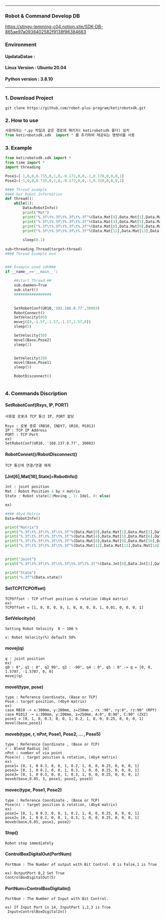 ***
### Robot & Command Develop DB
https://stingy-lemming-c04.notion.site/SDK-DB-865ae97a0938402582f9138f96384663

### Environment

#### UpdataDatae : 
#### Linux Version : Ubuntu 20.04
#### Python version : 3.8.10


***

### 1. Download Project
~~~
git clone https://github.com/robot-plus-program/ketirobotsdk.git
~~~

### 2. How to use
``` python
사용하려는 *.py 파일과 같은 경로에 패키지( ketirobotsdk 폴더) 설치
from ketirobotsdk.sdk  import * 를 추가하여 제공되는 명령어를 사용
```

### 3. Example
``` python
from ketirobotsdk.sdk import *
from time import *
import threading

Pose1=[-1,0,0,0.735,0,1,0,-0.172,0,0,-1,0.178,0,0,0,1]
Pose2=[-1,0,0,0.735,0,1,0,-0.172,0,0,-1,0.328,0,0,0,1]

#### Thread example
#### Get Robot Information 
def thread():
    while(1):
        Data=RobotInfo()
        print("Mat")
        print("%.3f\t%.3f\t%.3f\t%.3f"%(Data.Mat[0],Data.Mat[1],Data.Mat[2],Data.Mat[3]))
        print("%.3f\t%.3f\t%.3f\t%.3f"%(Data.Mat[4],Data.Mat[5],Data.Mat[6],Data.Mat[7]))
        print("%.3f\t%.3f\t%.3f\t%.3f"%(Data.Mat[8],Data.Mat[9],Data.Mat[10],Data.Mat[11]))
        print("%.3f\t%.3f\t%.3f\t%.3f"%(Data.Mat[12],Data.Mat[13],Data.Mat[14],Data.Mat[15]))
        
        sleep(0.1)
    
sub=threading.Thread(target=thread)
#### Thread Example end


### Example used sdk###
if __name__=='__main__':
   
    ##start Thread ##
    sub.daemon=True
    sub.start()
    #################
    
    
    SetRobotConf(UR10,'192.168.0.77',30003)
    RobotConnect()
    SetVelocity(80)
    movej([0,-1.57,-1.57,-1.57,1.57,0])
    sleep(5)

    SetVelocity(50)
    movel(Base,Pose2)
    sleep(2)
   

    SetVelocity(20)
    movel(Base,Pose1)
    sleep(5)

    RobotDisconnect()
   
```

### 4. Commands Discription

#### SetRobotConf(Rsys, IP, PORT)
```
사용할 로봇과 TCP 통신 IP, PORT 할당

Rsys : 로봇 종류 (RB10, INDY7, UR10, M1013)
IP : TCP IP Address
PORT : TCP Port
ex) 
SetRobotConf(UR10, '168.137.0.77', 30003)
```

#### RobotConnet()/RobotDisconnect()
```
TCP 통신에 연결/연결 해제
```
#### [Jnt[6],Mat[16],State]=RobotInfo()
``` python
Jnt : joint position
Mat : Robot Position 4 by 4 matrix
State : Robot state(2:Moving , 1: Idel, 0: else)

ex) 

#### 4by4 Matrix 
Data=RobotInfo()

print("Matrix")
print("%.3f\t%.3f\t%.3f\t%.3f"%(Data.Mat[0],Data.Mat[1],Data.Mat[2],Data.Mat[3]))
print("%.3f\t%.3f\t%.3f\t%.3f"%(Data.Mat[4],Data.Mat[5],Data.Mat[6],Data.Mat[7]))
print("%.3f\t%.3f\t%.3f\t%.3f"%(Data.Mat[8],Data.Mat[9],Data.Mat[10],Data.Mat[11]))
print("%.3f\t%.3f\t%.3f\t%.3f"%(Data.Mat[12],Data.Mat[13],Data.Mat[14],Data.Mat[15]))
        

print("Joint")
print("%.3f\t%.3f\t%.3f\t%.3f\t%.3f\t%.3f"%(Data.Jnt[0],Data.Jnt[1],Data.Jnt[2],Data.Jnt[3],Data.Jnt[4],Data.Jnt[5]))

print("State")
print("%.3f"%(Data.state))

```

#### SetTCP(TCPOffset)
```
TCPOffset : TCP offset position & rotation (4by4 matrix)
ex)
TCPOffset = [1, 0, 0, 0, 0, 1, 0, 0, 0, 0, 1, 0.01, 0, 0, 0, 1]
```

#### SetVelocity(v)
```
Setting Robot Velocity  0 ~ 100 %

v: Robot Velocity(%) default 50%

```

#### movej(q)
```
q : joint position
ex)  
q0 : 0°, q1 : 0°, q2 90°, q3 : -90°, q4 : 0°, q5 : 0° -> q = [0, 0, 1.5707, -1.5707, 0, 0]
movej(q)
```

#### movel(type, pose)
```
type : Reference Coordinate, (Base or TCP)
Pose : target position, (4by4 matrix)
ex) 
case RB10 -> x:300mm, y:200mm, z=250mm , rx :90°, ry:0°, rz:90° (RPY)
case M1013 -> x:300mm, y:200mm, z=250mm, A:0°, B:90°, C:90° (ZXZ)
pose1 = [0, 1, 0, 0.3, 0, 0, 1, 0.2, 1, 0, 0, 0.25, 0, 0, 0, 1]
movel(base,pose1)
```

#### moveb(type, r, nPnt, Pose1, Pose2, ... , Pose5)
```
type : Reference Coordinate , (Base or TCP)
r : Blend Radius [m]
nPnt : number of via point
Pose(n) : target position & rotation, (4by4 matrix)
ex)
pose1= [0, 1, 0 0.3, 0, 0, 1, 0.2, 1, 0, 0, 0.25, 0, 0, 0, 1]
pose2= [0, 1, 0 0.2, 0, 0, 1, 0.3, 1, 0, 0, 0.25, 0, 0, 0, 1]
pose3= [0, 1, 0 0.3, 0, 0, 1, 0.3, 1, 0, 0, 0.25, 0, 0, 0, 1]
moveb(base,0.05, 3, pose1, pose2, pose3)
```

#### movec(type, Pose1, Pose2)
```
type : Reference Coordinate , (Base or TCP)
Pose(n) : target position & rotation, (4by4 matrix)
ex)
pose1= [0, 1, 0 0.3, 0, 0, 1, 0.2, 1, 0, 0, 0.25, 0, 0, 0, 1]
pose2= [0, 1, 0 0.2, 0, 0, 1, 0.3, 1, 0, 0, 0.25, 0, 0, 0, 1]
moveb(base,0.05, pose1, pose2)
```

#### Stop()
```
Robot stop immediately
```

#### ControlBoxDigitalOut(PortNum)
```
PortNum : The Number of output with Bit Control. 0 is False,1 is True

ex) OutputPort 0,2 Set True
ControlBoxDigitalOut(5)

```
#### PortNum=ControlBoxDigitalin()
```
PortNum : The Number of Input with Bit Control.

ex) If Input Port is 14, InputPort 1,2,3 is True
 Input=ControlBoxDigitalIn()
```




